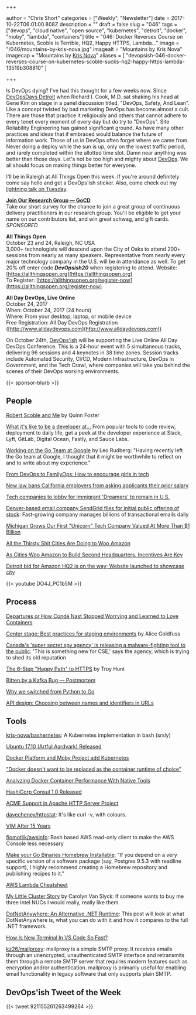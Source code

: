 +++

author = "Chris Short"
categories = ["Weekly", "Newsletter"]
date = 2017-10-22T06:01:00.808Z
description = ""
draft = false
slug = "046"
tags = ["devops", "cloud native", "open source", "kubernetes", "detroit", "docker", "moby", "lambda", "containers"]
title = "046: Docker Reverses Course on Kubernetes, Scoble is Terrible, HQ2, Happy HTTPS, Lambda..."
image = "/046/mountains-by-kris-nova.jpg"
imagealt = "Mountains by Kris Nova"
imagecap = "Mountains by [Kris Nova](https://novasummits.com)"
aliases = [
    "devopsish-046-docker-reverses-course-on-kubernetes-scoble-sucks-hq2-happy-https-lambda-13519b308810"
]

+++

Is DevOps dying? I've had this thought for a few weeks now. Since [DevOpsDays Detroit](https://www.devopsdays.org/events/2017-detroit/welcome/) when Richard I. Cook, M.D. sat shaking his head at Gene Kim on stage in a panel discussion titled, "DevOps, Safety, And Lean". Like a concept twisted by bad marketing DevOps has become almost a cult. There are those that practice it religiously and others that cannot adhere to every tenet every moment of every day but do try to "DevOps". Site Reliability Engineering has gained significant ground. As have many other practices and ideas that if embraced would balance the future of information work. Those of us in DevOps often forget where we came from. Never doing a deploy while the sun is up, only on the lowest traffic period, and rarely completed within the allotted time slot. Damn near anything was better than those days. Let's not be too high and mighty about [DevOps](https://devopsish.com/). We all should focus on making things better for everyone.

I'll be in Raleigh at All Things Open this week. If you're around definitely come say hello and get a DevOps'ish sticker. Also, come check out my [lightning talk on Tuesday](https://allthingsopen.org/lightning-talks-hosted-by-opensource-com/).

[**Join Our Research Group — GoCD**](https://docs.google.com/forms/d/e/1FAIpQLSdsxfQbVbuVVRizNaDmD1_6nyyG5WNn4pKtfHElzO9kblnz5Q/viewform)  
Take our short survey for the chance to join a great group of continuous delivery practitioners in our research group. You'll be eligible to get your name on our contributors list, and win great schwag, and gift cards. *SPONSORED*

**All Things Open**  
October 23 and 24, Raleigh, NC USA  
3,000+ technologists will descend upon the City of Oaks to attend 200+ sessions from nearly as many speakers. Representative from nearly every major technology company in the U.S. will be in attendance as well.
To get 20% off enter code ***DevOpsish20*** when registering to attend.
Website: [https://allthingsopen.org](https://allthingsopen.org)  
To Register: [https://allthingsopen.org/register-now](https://allthingsopen.org/register-now)

**All Day DevOps, Live Online**  
October 24, 2017  
When: October 24, 2017 (24 hours)  
Where: From your desktop, laptop, or mobile device  
Free Registration: All Day DevOps Registration ([http://www.alldaydevops.com](http://www.alldaydevops.com))

On October 24th, [DevOps'ish](https://devopsish.com/) will be supporting the Live Online All Day DevOps Conference. This is a 24-hour event with 5 simultaneous tracks, delivering 96 sessions and 4 keynotes in 38 time zones. Session tracks include Automated Security, CI/CD, Modern Infrastructure, DevOps in Government, and the Tech Crawl, where companies will take you behind the scenes of their DevOps working environments.

{{< sponsor-blurb >}}

## People

[Robert Scoble and Me](https://medium.com/@quinnnorton/robert-scoble-and-me-9b14ee92fffb) by Quinn Foster

[What it's like to be a developer at...](https://increment.com/development/what-its-like-to-be-a-developer-at/) From popular tools to code review, deployment to daily life, get a peek at the developer experience at Slack, Lyft, GitLab, Digital Ocean, Fastly, and Sauce Labs.

[Working on the Go Team at Google](https://medium.com/@ljrudberg/working-on-the-go-team-at-google-917b2c8d35ff) by Leo Rudberg: "Having recently left the Go team at Google, I thought that it might be worthwhile to reflect on and to write about my experience."

[From DevOps to FamilyOps: How to encourage girls in tech](https://techbeacon.com/devops-familyops-how-encourage-girls-tech)

[New law bans California employers from asking applicants their prior salary](http://m.sfgate.com/business/networth/article/New-law-bans-California-employers-from-asking-12274431.php)

[Tech companies to lobby for immigrant 'Dreamers' to remain in U.S.](http://www.reuters.com/article/us-usa-immigration-dreamers/tech-companies-to-lobby-for-immigrant-dreamers-to-remain-in-u-s-idUSKBN1CP03Z)

[Denver-based email company SendGrid files for initial public offering of stock](http://www.denverpost.com/2017/10/19/sendgrid-filing-for-ipo/): Fast-growing company manages billions of transactional emails daily

[Michigan Grows Our First "Unicorn" Tech Company Valued At More Than $1 Billion](http://www.dailydetroit.com/2017/10/18/michigan-grows-first-unicorn-tech-company-valued-1-billion/)

[All the Thirsty Shit Cities Are Doing to Woo Amazon](https://splinternews.com/all-the-thirsty-shit-cities-are-doing-to-woo-amazon-1819683162)

[As Cities Woo Amazon to Build Second Headquarters, Incentives Are Key](https://www.wsj.com/articles/amazon-has-honed-its-site-hunting-expertise-with-in-house-team-1508405401)

[Detroit bid for Amazon HQ2 is on the way; Website launched to showcase city](http://www.wxyz.com/news/detroit-bid-for-amazon-hq2-is-on-the-way-website-launched-to-showcase-city)

{{< youtube DO4J_PC1b5M >}}


## Process

[Departures or How Condé Nast Stopped Worrying and Learned to Love Containers](https://technology.condenast.com/story/departures-building-a-docker-container-based-deployment-platform-at-conde-nast)

[Center stage: Best practices for staging environments](https://increment.com/development/center-stage-best-practices-for-staging-environments/) by Alice Goldfuss

[Canada's 'super secret spy agency' is releasing a malware-fighting tool to the public](http://www.cbc.ca/news/technology/cse-canada-cyber-spy-malware-assemblyline-open-source-1.4361728): 'This is something new for CSE,' says the agency, which is trying to shed its old reputation

[The 6-Step "Happy Path" to HTTPS](https://www.troyhunt.com/the-6-step-happy-path-to-https/) by Troy Hunt

[Bitten by a Kafka Bug — Postmortem](https://honeycomb.io/blog/2017/10/bitten-by-a-kafka-bug---postmortem/)

[Why we switched from Python to Go](https://getstream.io/blog/switched-python-go/)

[API design: Choosing between names and identifiers in URLs](https://cloudplatform.googleblog.com/2017/10/API-design-choosing-between-names-and-identifiers-in-URLs.html)


## Tools

[kris-nova/bashernetes](https://github.com/kris-nova/bashernetes): A Kubernetes implementation in bash (srsly)

[Ubuntu 17.10 (Artful Aardvark) Released](http://releases.ubuntu.com/17.10/)

[Docker Platform and Moby Project add Kubernetes](https://blog.docker.com/2017/10/kubernetes-docker-platform-and-moby-project/)

["Docker doesn't want to be replaced as the container runtime of choice"](https://jaxenter.com/docker-captain-coleman-interview-138098.html)

[Analyzing Docker Container Performance With Native Tools](https://crate.io/a/analyzing-docker-container-performance-native-tools/)

[HashiCorp Consul 1.0 Released](https://www.hashicorp.com/blog/hashicorp-consul-1-0)

[ACME Support in Apache HTTP Server Project](https://letsencrypt.org/2017/10/17/acme-support-in-apache-httpd.html)

[davecheney/httpstat](https://github.com/davecheney/httpstat): It's like curl -v, with colours.

[VIM After 15 Years](https://statico.github.io/vim3.html)

[flomotlik/awsinfo](https://github.com/flomotlik/awsinfo): Bash based AWS read-only client to make the AWS Console less necessary

[Make your Go Binaries Homebrew Installable](https://kev.inburke.com/kevin/install-homebrew-go/): "If you depend on a very specific version of a software package (say, Postgres 9.5.3 with readline support), I highly recommend creating a Homebrew repository and publishing recipes to it."

[AWS Lambda Cheatsheet](https://github.com/srcecde/aws-lambda-cheatsheet/blob/master/README.md)

[My Little Cluster Story](http://carolynvanslyck.com/blog/2017/10/my-little-cluster/) by Carolyn Van Slyck: If someone wants to buy me three Intel NUCs I would really, really like them.

[DotNetAnywhere: An Alternative .NET Runtime](http://mattwarren.org/2017/10/19/DotNetAnywhere-an-Alternative-.NET-Runtime/): This post will look at what DotNetAnywhere is, what you can do with it and how it compares to the full .NET framework.

[How Is New Terminal In VS Code So Fast?](https://codeburst.io/source-reading-how-is-new-terminal-in-vs-code-so-fast-10a40f7f8792)

[kz26/mailproxy](https://github.com/kz26/mailproxy): mailproxy is a simple SMTP proxy. It receives emails through an unencrypted, unauthenticated SMTP interface and retransmits them through a remote SMTP server that requires modern features such as encryption and/or authentication. mailproxy is primarily useful for enabling email functionality in legacy software that only supports plain SMTP.

## DevOps'ish Tweet of the Week

{{< tweet 921155261263499264 >}}
